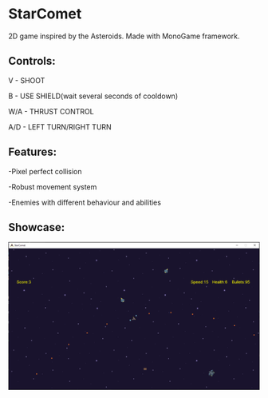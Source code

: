 # **StarComet**
2D game inspired by the Asteroids. Made with MonoGame framework.
## **Controls:**

V - SHOOT

B - USE SHIELD(wait several seconds of cooldown)

W/A - THRUST CONTROL

A/D - LEFT TURN/RIGHT TURN

## **Features:**
-Pixel perfect collision

-Robust movement system

-Enemies with different behaviour and abilities

## **Showcase:**
![](/Gifs/Sample.gif)

